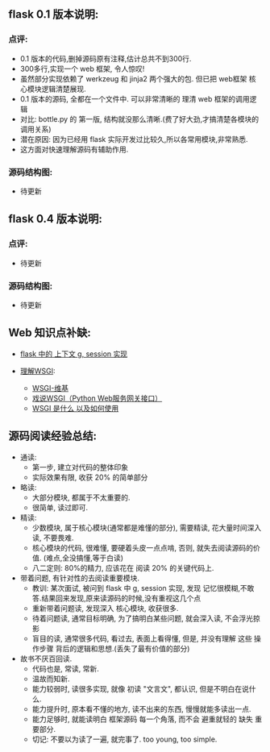 
## flask 0.1 版本说明:

### 点评:

- 0.1 版本的代码,删掉源码原有注释,估计总共不到300行.
- 300多行,实现一个 web 框架, 令人惊叹!
- 虽然部分实现依赖了 werkzeug 和 jinja2 两个强大的包. 但已把 web框架 核心模块逻辑清楚展现.
- 0.1 版本的源码, 全都在一个文件中. 可以非常清晰的 理清 web 框架的调用逻辑
- 对比: bottle.py 的 第一版, 结构就没那么清晰.(费了好大劲,才搞清楚各模块的调用关系)
- 潜在原因: 因为已经用 flask 实际开发过比较久,所以各常用模块,非常熟悉.
- 这方面对快速理解源码有辅助作用.

### 源码结构图:

- 待更新


## flask 0.4 版本说明:

### 点评:

- 待更新


### 源码结构图:

- 待更新



## Web 知识点补缺:

- [flask 中的 上下文 g, session 实现]()

- [理解WSGI]():
    - [WSGI-维基](https://zh.wikipedia.org/wiki/Web%E6%9C%8D%E5%8A%A1%E5%99%A8%E7%BD%91%E5%85%B3%E6%8E%A5%E5%8F%A3)
    - [戏说WSGI（Python Web服务网关接口）](http://www.cnblogs.com/holbrook/archive/2012/02/25/2357337.html)
    - [WSGI 是什么 以及如何使用](http://zsl-oo7.blog.163.com/blog/static/353297032013111510441430/)


## 源码阅读经验总结:

- 通读:
    - 第一步, 建立对代码的整体印象
    - 实际效果有限, 收获 20% 的简单部分
- 略读:
    - 大部分模块, 都属于不太重要的. 
    - 很简单, 读过即可.
- 精读:
    - 少数模块, 属于核心模块(通常都是难懂的部分), 需要精读, 花大量时间深入读, 不要畏难.
    - 核心模块的代码, 很难懂, 要硬着头皮一点点啃, 否则, 就失去阅读源码的价值. (难点,全没搞懂,等于白读)
    - 八二定则: 80%的精力, 应该花在 阅读 20% 的关键代码上.
- 带着问题, 有针对性的去阅读重要模块.
    - 教训: 某次面试, 被问到 flask 中 g, session 实现, 发现 记忆很模糊,不敢答.结果回来发现,原来读源码的时候,没有重视这几个点
    - 重新带着问题读, 发现深入 核心模块, 收获很多.
    - 待着问题读, 通常目标明确, 为了搞明白某些问题, 就会深入读, 不会浮光掠影
    - 盲目的读, 通常很多代码, 看过去, 表面上看得懂, 但是, 并没有理解 这些 操作步骤 背后的逻辑和思想.(丢失了最有价值的部分)
- 故书不厌百回读.
    - 代码也是, 常读, 常新.
    - 温故而知新.
    - 能力较弱时, 读很多实现, 就像 初读 "文言文", 都认识, 但是不明白在说什么.
    - 能力提升时, 原本看不懂的地方, 读不出来的东西, 慢慢就能多读出一点.
    - 能力足够时, 就能读明白 框架源码 每一个角落, 而不会 避重就轻的 缺失 重要部分.
    - 切记: 不要以为读了一遍, 就完事了. too young, too simple.
    
